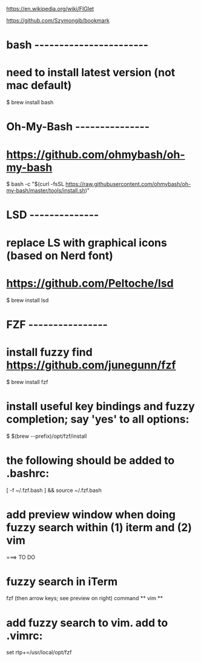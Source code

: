 https://en.wikipedia.org/wiki/FIGlet

https://github.com/Szymongib/bookmark



# bash -----------------------
# need to install latest version (not mac default)
$ brew install bash


# Oh-My-Bash ---------------
# https://github.com/ohmybash/oh-my-bash
$ bash -c "$(curl -fsSL https://raw.githubusercontent.com/ohmybash/oh-my-bash/master/tools/install.sh)"



# LSD --------------
# replace LS with graphical icons (based on Nerd font)
# https://github.com/Peltoche/lsd
$ brew install lsd



# FZF ----------------
# install fuzzy find  https://github.com/junegunn/fzf
$ brew install fzf
# install useful key bindings and fuzzy completion; say 'yes' to all options:
$  $(brew --prefix)/opt/fzf/install
# the following should be added to .bashrc:
[ -f ~/.fzf.bash ] && source ~/.fzf.bash
# add preview window when doing fuzzy search within (1) iterm and (2) vim
===>  TO DO
# fuzzy search in iTerm
fzf <enter>   (then arrow keys; see preview on right)
command **<tab>
vim **<tab>
# add fuzzy search to vim.  add to .vimrc:
set rtp+=/usr/local/opt/fzf